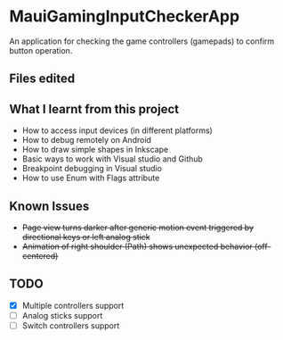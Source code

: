 # MauiGamingInputCheckerApp
An application for checking the game controllers (gamepads) to confirm button operation.

## Files edited

## What I learnt from this project

- How to access input devices (in different platforms)
- How to debug remotely on Android
- How to draw simple shapes in Inkscape
- Basic ways to work with Visual studio and Github
- Breakpoint debugging in Visual studio
- How to use Enum with Flags attribute

## Known Issues

- ~~Page view turns darker after generic motion event triggered by directional keys or left analog stick~~
- ~~Animation of right shoulder (Path) shows unexpected behavior (off-centered)~~

## TODO

- [x] Multiple controllers support 
- [ ] Analog sticks support
- [ ] Switch controllers support